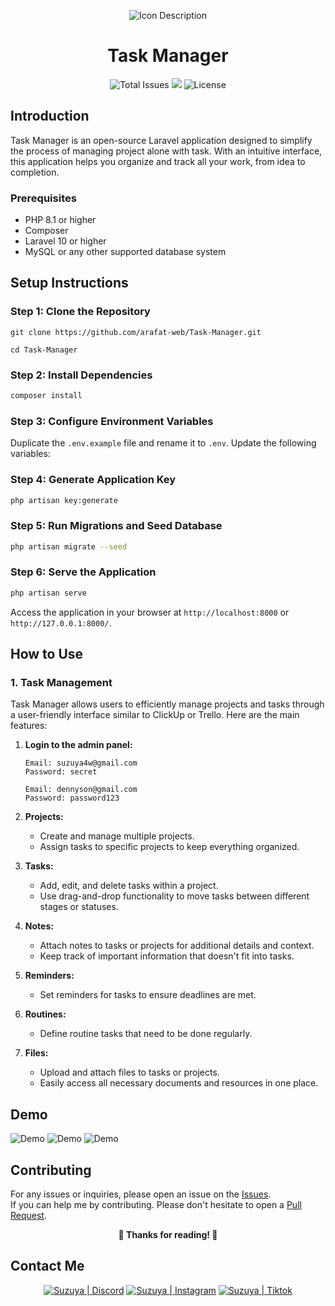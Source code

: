 <p align="center">
  <img src="https://github.com/user-attachments/assets/eb18a9d3-515e-4286-8254-b0330f003f6d" alt="Icon Description">
</p>

<h1 align="center">Task Manager</h1>

<p align="center">
  <img src="https://img.shields.io/github/stars/Suzuya4w/Task-Manager-Laravel?style=for-the-badge" alt="Total Issues">
  <img src="https://img.shields.io/github/issues/Suzuya4w/Task-Manager-Laravel?style=for-the-badge">
  <img src="https://img.shields.io/github/license/Suzuya4w/Task-Manager-Laravel?style=for-the-badge" alt="License">
</p>

## Introduction
Task Manager is an open-source Laravel application designed to simplify the process of managing project alone with task. With an intuitive interface, this application helps you organize and track all your work, from idea to completion.

### Prerequisites
- PHP 8.1 or higher
- Composer
- Laravel 10 or higher
- MySQL or any other supported database system

## Setup Instructions

### Step 1: Clone the Repository
```
git clone https://github.com/arafat-web/Task-Manager.git
```
```
cd Task-Manager
```

### Step 2: Install Dependencies
```bash
composer install
```

### Step 3: Configure Environment Variables
Duplicate the `.env.example` file and rename it to `.env`. Update the following variables:


### Step 4: Generate Application Key
```bash
php artisan key:generate
```

### Step 5: Run Migrations and Seed Database
```bash
php artisan migrate --seed
```

### Step 6: Serve the Application
```bash
php artisan serve
```

Access the application in your browser at `http://localhost:8000` or `http://127.0.0.1:8000/`.


## How to Use

### 1. Task Management
Task Manager allows users to efficiently manage projects and tasks through a user-friendly interface similar to ClickUp or Trello. Here are the main features:

1. **Login to the admin panel:**
    ```
    Email: suzuya4w@gmail.com
    Password: secret
    ```
    ```
    Email: dennyson@gmail.com
    Password: password123
    ```

2. **Projects:**
   - Create and manage multiple projects.
   - Assign tasks to specific projects to keep everything organized.

3. **Tasks:**
   - Add, edit, and delete tasks within a project.
   - Use drag-and-drop functionality to move tasks between different stages or statuses.

4. **Notes:**
   - Attach notes to tasks or projects for additional details and context.
   - Keep track of important information that doesn't fit into tasks.

5. **Reminders:**
   - Set reminders for tasks to ensure deadlines are met.

6. **Routines:**
   - Define routine tasks that need to be done regularly.

7. **Files:**
   - Upload and attach files to tasks or projects.
   - Easily access all necessary documents and resources in one place.

## Demo
<img src="https://github.com/user-attachments/assets/eb18a9d3-515e-4286-8254-b0330f003f6d" alt="Demo">
<img src="https://github.com/user-attachments/assets/a000d6ff-3bf8-4e0f-b94b-4345c53bb9be" alt="Demo">
<img src="https://github.com/user-attachments/assets/5a870894-7b4e-4757-afb3-8c1d9606deeb" alt="Demo">


## Contributing
For any issues or inquiries, please open an issue on the [Issues](https://github.com/Suzuya4w/Task-Manager-Laravel/issues).<br/>
If you can help me by contributing. Please don't hesitate to open a [Pull Request](https://github.com/Suzuya4w/Task-Manager-Laravel/pulls).<br/>
<p align="center">
  <strong>🎉 Thanks for reading! 🌟</strong>
</p>



## Contact Me
<p align="center">
  <a href="https://discord.com/users/694970262583771258"><img alt="Suzuya | Discord" src="https://img.shields.io/badge/Discord-5865F2?style=for-the-badge&logo=discord&logoColor=white" /></a>
  <a href="https://instagram.com/spier.desu"><img alt="Suzuya | Instagram" src="https://img.shields.io/badge/Instagram-E4405F?style=for-the-badge&logo=instagram&logoColor=white" /></a>
  <a href="https://www.tiktok.com/@spier.desu"><img alt="Suzuya | Tiktok" src="https://img.shields.io/badge/TikTok-000000?style=for-the-badge&logo=tiktok&logoColor=white" /></a>
</p>
